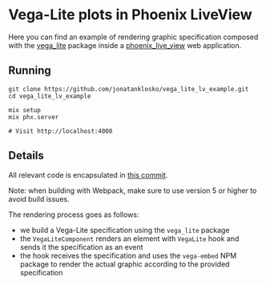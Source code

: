 # Vega-Lite plots in Phoenix LiveView

Here you can find an example of rendering graphic specification composed
with the [vega_lite](https://github.com/livebook-dev/vega_lite) package
inside a [phoenix_live_view](https://github.com/phoenixframework/phoenix_live_view)
web application.

## Running

```shell
git clone https://github.com/jonatanklosko/vega_lite_lv_example.git
cd vega_lite_lv_example

mix setup
mix phx.server

# Visit http://localhost:4000
```

## Details

All relevant code is encapsulated in [this commit](https://github.com/jonatanklosko/vega_lite_lv_example/commit/e7ec479a2963f08a9e88ba9cae2457763fb4af68).

Note: when building with Webpack, make sure to use version 5 or higher to avoid build issues.

The rendering process goes as follows:

* we build a Vega-Lite specification using the `vega_lite` package
* the `VegaLiteComponent` renders an element with `VegaLite` hook and
  sends it the specification as an event
* the hook receives the specification and uses the `vega-embed` NPM package
  to render the actual graphic according to the provided specification
